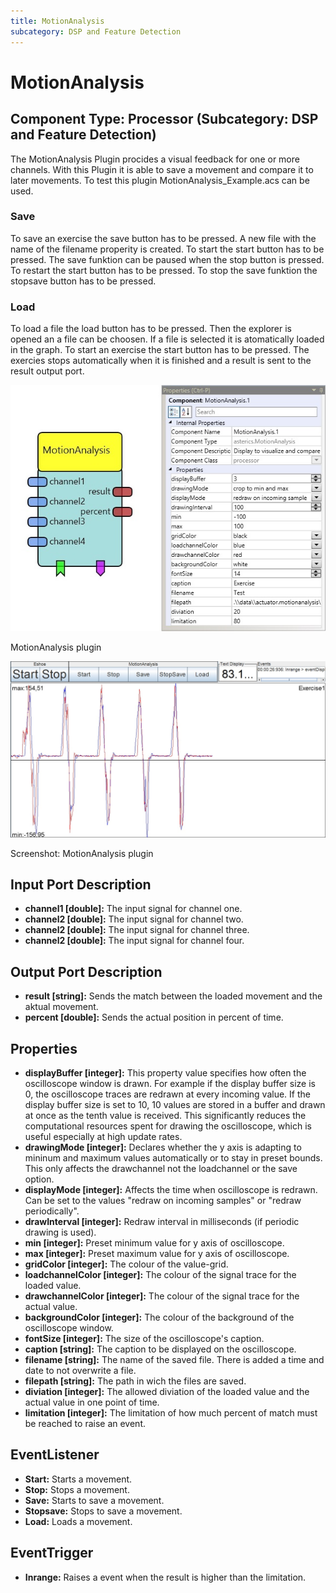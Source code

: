 ```yaml
---
title: MotionAnalysis
subcategory: DSP and Feature Detection
---
```


# MotionAnalysis

## Component Type: Processor (Subcategory: DSP and Feature Detection)

The MotionAnalysis Plugin procides a visual feedback for one or more channels. With this Plugin it is able to save a movement and compare it to later movements. To test this plugin MotionAnalysis_Example.acs can be used.

### Save

To save an exercise the save button has to be pressed. A new file with the name of the filename properity is created. To start the start button has to be pressed. The save funktion can be paused when the stop button is pressed. To restart the start button has to be pressed. To stop the save funktion the stopsave button has to be pressed.

### Load

To load a file the load button has to be pressed. Then the explorer is opened an a file can be choosen. If a file is selected it is atomatically loaded in the graph. To start an exercise the start button has to be pressed. The exercies stops automatically when it is finished and a result is sent to the result output port.

![MotionAnalysis plugin](./img/motionanalysis_plugin.jpg "MotionAnalysis plugin")

MotionAnalysis plugin

![Screenshot: MotionAnalysis plugin](./img/motioinanalysis_result.jpg "Screenshot: MotionAnalysis plugin")

Screenshot: MotionAnalysis plugin

## Input Port Description

- **channel1 \[double\]:** The input signal for channel one.
- **channel2 \[double\]:** The input signal for channel two.
- **channel2 \[double\]:** The input signal for channel three.
- **channel2 \[double\]:** The input signal for channel four.

## Output Port Description

- **result \[string\]:** Sends the match between the loaded movement and the aktual movement.
- **percent \[double\]:** Sends the actual position in percent of time.

## Properties

- **displayBuffer \[integer\]:** This property value specifies how often the oscilloscope window is drawn. For example if the display buffer size is 0, the oscilloscope traces are redrawn at every incoming value. If the display buffer size is set to 10, 10 values are stored in a buffer and drawn at once as the tenth value is received. This significantly reduces the computational resources spent for drawing the oscilloscope, which is useful especially at high update rates.
- **drawingMode \[integer\]:** Declares whether the y axis is adapting to mininum and maximum values automatically or to stay in preset bounds. This only affects the drawchannel not the loadchannel or the save option.
- **displayMode \[integer\]:** Affects the time when oscilloscope is redrawn. Can be set to the values "redraw on incoming samples" or "redraw periodically".
- **drawInterval \[integer\]:** Redraw interval in milliseconds (if periodic drawing is used).
- **min \[integer\]:** Preset minimum value for y axis of oscilloscope.
- **max \[integer\]:** Preset maximum value for y axis of oscilloscope.
- **gridColor \[integer\]:** The colour of the value-grid.
- **loadchannelColor \[integer\]:** The colour of the signal trace for the loaded value.
- **drawchannelColor \[integer\]:** The colour of the signal trace for the actual value.
- **backgroundColor \[integer\]:** The colour of the background of the oscilloscope window.
- **fontSize \[integer\]:** The size of the oscilloscope's caption.
- **caption \[string\]:** The caption to be displayed on the oscilloscope.
- **filename \[string\]:** The name of the saved file. There is added a time and date to not overwrite a file.
- **filepath \[string\]:** The path in wich the files are saved.
- **diviation \[integer\]:** The allowed diviation of the loaded value and the actual value in one point of time.
- **limitation \[integer\]:** The limitation of how much percent of match must be reached to raise an event.

## EventListener

- **Start:** Starts a movement.
- **Stop:** Stops a movement.
- **Save:** Starts to save a movement.
- **Stopsave:** Stops to save a movement.
- **Load:** Loads a movement.

## EventTrigger

- **Inrange:** Raises a event when the result is higher than the limitation.
